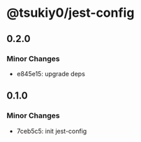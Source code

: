 # @tsukiy0/jest-config

## 0.2.0

### Minor Changes

- e845e15: upgrade deps

## 0.1.0

### Minor Changes

- 7ceb5c5: init jest-config

